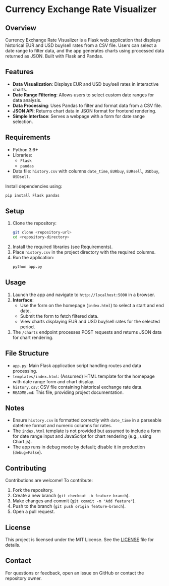 # Currency Exchange Rate Visualizer

## Overview
Currency Exchange Rate Visualizer is a Flask web application that displays historical EUR and USD buy/sell rates from a CSV file. Users can select a date range to filter data, and the app generates charts using processed data returned as JSON. Built with Flask and Pandas.

## Features
- **Data Visualization**: Displays EUR and USD buy/sell rates in interactive charts.
- **Date Range Filtering**: Allows users to select custom date ranges for data analysis.
- **Data Processing**: Uses Pandas to filter and format data from a CSV file.
- **JSON API**: Returns chart data in JSON format for frontend rendering.
- **Simple Interface**: Serves a webpage with a form for date range selection.

## Requirements
- Python 3.6+
- Libraries:
  - `Flask`
  - `pandas`
- Data file: `history.csv` with columns `date_time`, `EURbuy`, `EURsell`, `USDbuy`, `USDsell`.

Install dependencies using:
```bash
pip install Flask pandas
```

## Setup
1. Clone the repository:
   ```bash
   git clone <repository-url>
   cd <repository-directory>
   ```
2. Install the required libraries (see Requirements).
3. Place `history.csv` in the project directory with the required columns.
4. Run the application:
   ```bash
   python app.py
   ```

## Usage
1. Launch the app and navigate to `http://localhost:5000` in a browser.
2. **Interface**:
   - Use the form on the homepage (`index.html`) to select a start and end date.
   - Submit the form to fetch filtered data.
   - View charts displaying EUR and USD buy/sell rates for the selected period.
3. The `/charts` endpoint processes POST requests and returns JSON data for chart rendering.

## File Structure
- `app.py`: Main Flask application script handling routes and data processing.
- `templates/index.html`: (Assumed) HTML template for the homepage with date range form and chart display.
- `history.csv`: CSV file containing historical exchange rate data.
- `README.md`: This file, providing project documentation.

## Notes
- Ensure `history.csv` is formatted correctly with `date_time` in a parseable datetime format and numeric columns for rates.
- The `index.html` template is not provided but assumed to include a form for date range input and JavaScript for chart rendering (e.g., using Chart.js).
- The app runs in debug mode by default; disable it in production (`debug=False`).

## Contributing
Contributions are welcome! To contribute:
1. Fork the repository.
2. Create a new branch (`git checkout -b feature-branch`).
3. Make changes and commit (`git commit -m "Add feature"`).
4. Push to the branch (`git push origin feature-branch`).
5. Open a pull request.

## License
This project is licensed under the MIT License. See the [LICENSE](LICENSE) file for details.

## Contact
For questions or feedback, open an issue on GitHub or contact the repository owner.